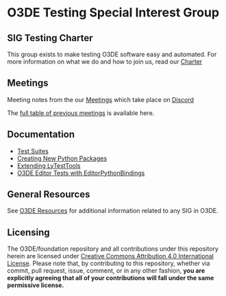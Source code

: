 # O3DE Testing Special Interest Group

## SIG Testing Charter

This group exists to make testing O3DE software easy and automated. For more information on what we do and how to join us, read our [Charter](https://github.com/o3de/sig-testing/blob/main/governance/SIG%20Testing%20Charter.md)

## Meetings

Meeting notes from the our [Meetings](https://o3de.github.io/sig-testing/meetings/) which take place on [Discord](https://discord.gg/p3padwr58u)

The [full table of previous meetings](https://o3de.github.io/sig-testing/?id=previous-meetings) is available here.

## Documentation

* [Test Suites](https://github.com/o3de/sig-testing/blob/main/test_suites.md)
* [Creating New Python Packages](https://github.com/o3de/sig-testing/blob/main/packages-best-practices.md)
* [Extending LyTestTools](https://github.com/o3de/sig-testing/blob/main/extending-lytesttools.md)
* [O3DE Editor Tests with EditorPythonBindings](https://github.com/o3de/sig-testing/blob/main/editorpythonbindings.md)

## General Resources

See [O3DE Resources](https://github.com/o3de/community) for additional information related to any SIG in O3DE.

## Licensing

The O3DE/foundation repository and all contributions under this repository herein are licensed under [Creative Commons Attribution 4.0 International License](http://creativecommons.org/licenses/by/4.0/). Please note that, by contributing to this repository, whether via commit, pull request, issue, comment, or in any other fashion, **you are explicitly agreeing that all of your contributions will fall under the same permissive license.**

